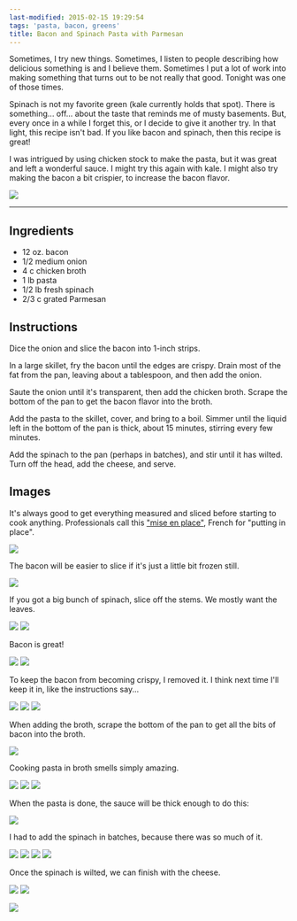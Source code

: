 ```yaml
---
last-modified: 2015-02-15 19:29:54
tags: 'pasta, bacon, greens'
title: Bacon and Spinach Pasta with Parmesan
---
```


Sometimes, I try new things. Sometimes, I listen to people describing how delicious
something is and I believe them. Sometimes I put a lot of work into making something
that turns out to be not really that good. Tonight was one of those times.

Spinach is not my favorite green (kale currently holds that spot). There is
something...  off... about the taste that reminds me of musty basements. But,
every once in a while I forget this, or I decide to give it another try. In
that light, this recipe isn't bad. If you like bacon and spinach, then this
recipe is great!

I was intrigued by using chicken stock to make the pasta, but it was great and left
a wonderful sauce. I might try this again with kale. I might also try making the
bacon a bit crispier, to increase the bacon flavor.

![](/images/bacon-and-spinach-pasta-with-parmesan/21-glamour-shot-1.jpg)

---

## Ingredients

* 12 oz. bacon
* 1/2 medium onion
* 4 c chicken broth
* 1 lb pasta
* 1/2 lb fresh spinach
* 2/3 c grated Parmesan

## Instructions

Dice the onion and slice the bacon into 1-inch strips.

In a large skillet, fry the bacon until the edges are crispy. Drain most of the fat
from the pan, leaving about a tablespoon, and then add the onion.

Saute the onion until it's transparent, then add the chicken broth. Scrape the bottom
of the pan to get the bacon flavor into the broth.

Add the pasta to the skillet, cover, and bring to a boil. Simmer until the liquid left
in the bottom of the pan is thick, about 15 minutes, stirring every few minutes.

Add the spinach to the pan (perhaps in batches), and stir until it has wilted. Turn
off the head, add the cheese, and serve.

## Images

It's always good to get everything measured and sliced before starting to cook
anything. Professionals call this ["mise en
place"](http://en.wikipedia.org/wiki/Mise_en_place), French for "putting in
place".

![](/images/bacon-and-spinach-pasta-with-parmesan/1-prep-the-onion.jpg)

The bacon will be easier to slice if it's just a little bit frozen still.

![](/images/bacon-and-spinach-pasta-with-parmesan/2-slice-the-bacon.jpg)

If you got a big bunch of spinach, slice off the stems. We mostly want the
leaves.

![](/images/bacon-and-spinach-pasta-with-parmesan/3-prep-the-spinach-1.jpg)
![](/images/bacon-and-spinach-pasta-with-parmesan/4-prep-the-spinach-2.jpg)

Bacon is great!

![](/images/bacon-and-spinach-pasta-with-parmesan/5-fry-the-bacon-1.jpg)
![](/images/bacon-and-spinach-pasta-with-parmesan/6-fry-the-bacon-2.jpg)

To keep the bacon from becoming crispy, I removed it. I think next time I'll
keep it in, like the instructions say...

![](/images/bacon-and-spinach-pasta-with-parmesan/7-cook-the-onion-1.jpg)
![](/images/bacon-and-spinach-pasta-with-parmesan/8-cook-the-onion-2.jpg)
![](/images/bacon-and-spinach-pasta-with-parmesan/9-cook-the-onion-3.jpg)

When adding the broth, scrape the bottom of the pan to get all the bits of
bacon into the broth.

![](/images/bacon-and-spinach-pasta-with-parmesan/10-add-the-broth.jpg)

Cooking pasta in broth smells simply amazing.

![](/images/bacon-and-spinach-pasta-with-parmesan/11-cook-the-pasta-1.jpg)
![](/images/bacon-and-spinach-pasta-with-parmesan/12-cook-the-pasta-2.jpg)
![](/images/bacon-and-spinach-pasta-with-parmesan/13-cook-the-pasta-3.jpg)

When the pasta is done, the sauce will be thick enough to do this:

![](/images/bacon-and-spinach-pasta-with-parmesan/14-cook-the-pasta-4.jpg)

I had to add the spinach in batches, because there was so much of it.

![](/images/bacon-and-spinach-pasta-with-parmesan/15-add-the-spinach-1.jpg)
![](/images/bacon-and-spinach-pasta-with-parmesan/16-add-the-spinach-2.jpg)
![](/images/bacon-and-spinach-pasta-with-parmesan/17-add-the-spinach-3.jpg)
![](/images/bacon-and-spinach-pasta-with-parmesan/18-add-the-spinach-4.jpg)

Once the spinach is wilted, we can finish with the cheese.

![](/images/bacon-and-spinach-pasta-with-parmesan/19-finish-with-cheese-1.jpg)
![](/images/bacon-and-spinach-pasta-with-parmesan/20-finish-with-cheese-2.jpg)

![](/images/bacon-and-spinach-pasta-with-parmesan/22-glamour-shot-2.jpg)
